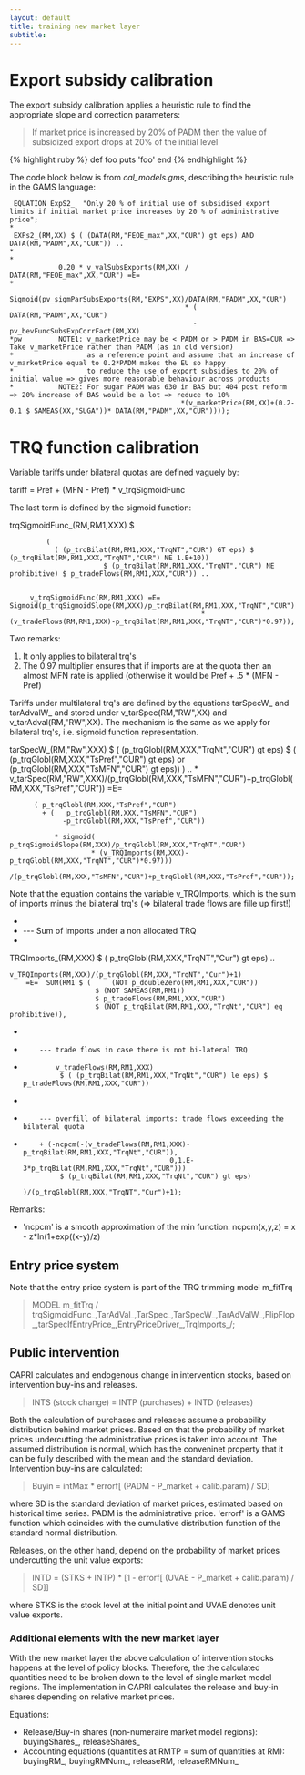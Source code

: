 ```yaml
---
layout: default
title: training new market layer
subtitle: 
---
```


Export subsidy calibration
==========================

The export subsidy calibration applies a heuristic rule to find the appropriate slope and correction parameters:

>If market price is increased by 20% of PADM then the value of subsidized export drops at 20% of the initial level


{% highlight ruby %}
def foo
	puts 'foo'
end
{% endhighlight %} 


The code block below is from *cal_models.gms*, describing the heuristic rule in the GAMS language:

	 EQUATION ExpS2_  "Only 20 % of initial use of subsidised export limits if initial market price increases by 20 % of administrative price";
	*
	 EXPs2_(RM,XX) $ ( (DATA(RM,"FEOE_max",XX,"CUR") gt eps) AND DATA(RM,"PADM",XX,"CUR")) ..
	*
	*
	            0.20 * v_valSubsExports(RM,XX) / DATA(RM,"FEOE_max",XX,"CUR") =E=
	*
	            Sigmoid(pv_sigmParSubsExports(RM,"EXPS",XX)/DATA(RM,"PADM",XX,"CUR")
	                                           * ( DATA(RM,"PADM",XX,"CUR")
	                                             -  pv_bevFuncSubsExpCorrFact(RM,XX)
	*pw         NOTE1: v_marketPrice may be < PADM or > PADM in BAS=CUR => Take v_marketPrice rather than PADM (as in old version)
	*                  as a reference point and assume that an increase of v_marketPrice equal to 0.2*PADM makes the EU so happy
	*                  to reduce the use of export subsidies to 20% of initial value => gives more reasonable behaviour across products
	*           NOTE2: For sugar PADM was 630 in BAS but 404 post reform => 20% increase of BAS would be a lot => reduce to 10%
                                              *(v_marketPrice(RM,XX)+(0.2- 0.1 $ SAMEAS(XX,"SUGA"))* DATA(RM,"PADM",XX,"CUR"))));   
                                             
    
    
                                              
TRQ function calibration
========================

Variable tariffs under bilateral quotas are defined vaguely by:

tariff = Pref + (MFN - Pref) * v_trqSigmoidFunc

The last term is defined by the sigmoid function:

 trqSigmoidFunc_(RM,RM1,XXX) $

             (
               ( (p_trqBilat(RM,RM1,XXX,"TrqNT","CUR") GT eps) $ (p_trqBilat(RM,RM1,XXX,"TrqNT","CUR") NE 1.E+10))
                           $ (p_trqBilat(RM,RM1,XXX,"TrqNT","CUR") NE prohibitive) $ p_tradeFlows(RM,RM1,XXX,"CUR")) ..


         v_trqSigmoidFunc(RM,RM1,XXX) =E= Sigmoid(p_trqSigmoidSlope(RM,XXX)/p_trqBilat(RM,RM1,XXX,"TrqNT","CUR")
                                                   * (v_tradeFlows(RM,RM1,XXX)-p_trqBilat(RM,RM1,XXX,"TrqNT","CUR")*0.97));     
                                                   
Two remarks:
1. It only applies to bilateral trq's
2. The 0.97 multiplier ensures that if imports are at the quota then an almost MFN rate is applied (otherwise it would be Pref + .5 * (MFN - Pref)

Tariffs under multilateral trq's are defined by the equations tarSpecW_ and tarAdvalW_ and stored under v_tarSpec(RM,"RW",XX) and v_tarAdval(RM,"RW",XX). The mechanism is the same as we apply for bilateral trq's, i.e. sigmoid function representation.

 tarSpecW_(RM,"Rw",XXX) $ (        (p_trqGlobl(RM,XXX,"TrqNt","CUR")   gt eps)
                           $   (   (p_trqGlobl(RM,XXX,"TsPref","CUR")  gt eps)
                                or (p_trqGlobl(RM,XXX,"TsMFN","CUR")   gt eps)) ) ..
*
        v_tarSpec(RM,"RW",XXX)/(p_trqGlobl(RM,XXX,"TsMFN","CUR")+p_trqGlobl(RM,XXX,"TsPref","CUR")) =E=

          ( p_trqGlobl(RM,XXX,"TsPref","CUR")
            + (   p_trqGlobl(RM,XXX,"TsMFN","CUR")
                 -p_trqGlobl(RM,XXX,"TsPref","CUR"))

               * sigmoid( p_trqSigmoidSlope(RM,XXX)/p_trqGlobl(RM,XXX,"TrqNT","CUR")
                        * (v_TRQImports(RM,XXX)- p_trqGlobl(RM,XXX,"TrqNT","CUR")*0.97)))
                        /(p_trqGlobl(RM,XXX,"TsMFN","CUR")+p_trqGlobl(RM,XXX,"TsPref","CUR"));  
                        
                        
Note that the equation contains the variable v_TRQImports, which is the sum of imports minus the bilateral trq's (=> bilateral trade flows are fille up first!)                       

*
* --- Sum of imports under a non allocated TRQ
*
 TRQImports_(RM,XXX) $ ( p_trqGlobl(RM,XXX,"TrqNT","Cur") gt eps) ..

    v_TRQImports(RM,XXX)/(p_trqGlobl(RM,XXX,"TrqNT","Cur")+1)
        =E=  SUM(RM1 $ (     (NOT p_doubleZero(RM,RM1,XXX,"CUR"))
                         $ (NOT SAMEAS(RM,RM1))
                         $ p_tradeFlows(RM,RM1,XXX,"CUR")
                         $ (NOT p_trqBilat(RM,RM1,XXX,"TrqNt","CUR") eq prohibitive)),

*
*         --- trade flows in case there is not bi-lateral TRQ
*
              v_tradeFlows(RM,RM1,XXX)
               $ ( (p_trqBilat(RM,RM1,XXX,"TrqNt","CUR") le eps) $ p_tradeFlows(RM,RM1,XXX,"CUR"))
*
*         --- overfill of bilateral imports: trade flows exceeding the bilateral quota
*
          + (-ncpcm(-(v_tradeFlows(RM,RM1,XXX)-p_trqBilat(RM,RM1,XXX,"TrqNt","CUR")),
                                          0,1.E-3*p_trqBilat(RM,RM1,XXX,"TrqNt","CUR")))
               $ (p_trqBilat(RM,RM1,XXX,"TrqNt","CUR") gt eps)
                                                              )/(p_trqGlobl(RM,XXX,"TrqNT","Cur")+1);

Remarks:
- 'ncpcm' is a smooth approximation of the min function: ncpcm(x,y,z) = x - z*ln(1+exp((x-y)/z)

Entry price system
------------------

Note that the entry price system is part of the TRQ trimming model m_fitTrq

> MODEL m_fitTrq / trqSigmoidFunc_,TarAdVal_,TarSpec_,TarSpecW_,TarAdValW_,FlipFlop_,tarSpecIfEntryPrice_,EntryPriceDriver_,TrqImports_/; 


                                                   
Public intervention
-------------------

CAPRI calculates and endogenous change in intervention stocks, based on intervention buy-ins and releases.

> INTS (stock change) = INTP (purchases) + INTD (releases)

Both the calculation of purchases and releases assume a probability distribution behind market prices. Based on that the probability of market prices undercutting the administrative prices is taken into account.
The assumed distribution is normal, which has the conveninet property that it can be fully described with the mean and the standard deviation.
Intervention buy-ins are calculated:

> Buyin = intMax * errorf[ (PADM - P_market + calib.param) / SD]

where SD is the standard deviation of market prices, estimated based on historical time series. PADM is the administrative price. 'errorf' is a GAMS function which coincides with the cumulative distribution function of the standard normal distribution.

Releases, on the other hand, depend on the probability of market prices undercutting the unit value exports:

> INTD = (STKS + INTP) * [1 - errorf[ (UVAE - P_market + calib.param) / SD]]

where STKS is the stock level at the initial point and UVAE denotes unit value exports. 

### Additional elements with the new market layer

With the new market layer the above calculation of intervention stocks happens at the level of policy blocks.
Therefore, the the calculated quantities need to be broken down to the level of single market model regions.
The implementation in CAPRI calculates the release and buy-in shares depending on relative market prices.

Equations: 

 - Release/Buy-in shares (non-numeraire market model regions): buyingShares_, releaseShares_
 - Accounting equations (quantities at RMTP = sum of quantities at RM): buyingRM_, buyingRMNum_, releaseRM, releaseRMNum_


                                                   
